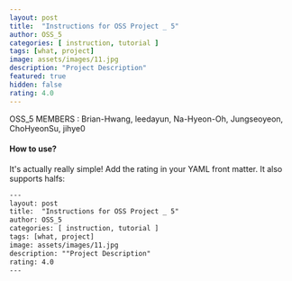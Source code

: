 ```yaml
---	
layout: post	
title:  "Instructions for OSS Project _ 5"	
author: OSS_5
categories: [ instruction, tutorial ]	
tags: [what, project]
image: assets/images/11.jpg
description: "Project Description"	
featured: true	
hidden: false	
rating: 4.0	
---	
```


OSS_5 MEMBERS : Brian-Hwang, leedayun, Na-Hyeon-Oh, Jungseoyeon, ChoHyeonSu, jihye0


#### How to use?	

It's actually really simple! Add the rating in your YAML front matter. It also supports halfs:	

```html	
---	
layout: post	
title:  "Instructions for OSS Project _ 5"	
author: OSS_5
categories: [ instruction, tutorial ]	
tags: [what, project]	
image: assets/images/11.jpg	
description: ""Project Description"	
rating: 4.0	
---	
```
